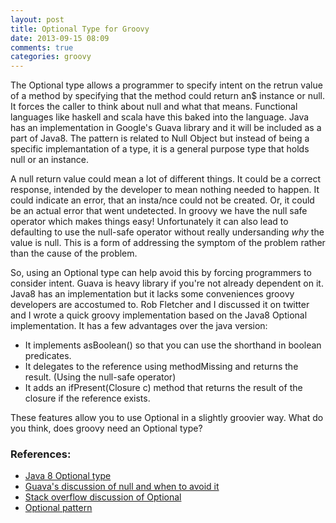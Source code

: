 ```yaml
---
layout: post
title: Optional Type for Groovy
date: 2013-09-15 08:09
comments: true
categories: groovy
---
```

The Optional type allows a programmer to specify intent on the retrun value of a method by specifying that the method could return an$ instance or null. It forces the caller to think about null and what that means. Functional languages like haskell and scala have this baked into the language. Java has an implementation in Google's Guava library and it will be included as a part of Java8. The pattern is related to Null Object but instead of being a specific implemantation of a type, it is a general purpose type that holds null or an instance.

A null return value could mean a lot of different things. It could be a correct response, intended by the developer to mean nothing needed to happen. It could indicate an error, that an insta/nce could not be created. Or, it could be an actual error that went undetected. In groovy we have the null safe operator which makes things easy! Unfortunately it can also lead to defaulting to use the null-safe operator without really undersanding *why* the value is null. This is a form of addressing the symptom of the problem rather than the cause of the problem. 

So, using an Optional type can help avoid this by forcing programmers to consider intent. Guava is heavy library if you're not already dependent on it. Java8 has an implementation but it lacks some conveniences groovy developers are accostumed to.  Rob Fletcher and I discussed it on twitter and I wrote a quick groovy implementation based on the Java8 Optional implementation. It has a few advantages over the java version:

* It implements asBoolean() so that you can use the shorthand in boolean predicates.
* It delegates to the reference using methodMissing and returns the result. (Using the null-safe operator)
* It adds an ifPresent(Closure c) method that returns the result of the closure if the reference exists.

These features allow you to use Optional in a slightly groovier way. What do you think, does groovy need an Optional type?

### References:

* [Java 8 Optional type](https://docs.oracle.com/javase/8/docs/api/java/util/Optional.html)
* [Guava's discussion of null and when to avoid it](https://code.google.com/p/guava-libraries/wiki/UsingAndAvoidingNullExplained)
* [Stack overflow discussion of Optional](http://stackoverflow.com/questions/9561295/whats-the-point-of-guavas-optional-class)
* [Optional pattern](http://en.wikipedia.org/wiki/Option_type)
